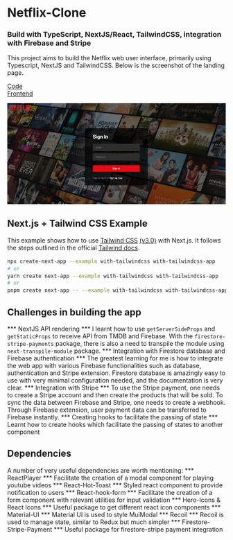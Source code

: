 
# Netflix-Clone 
### Build with TypeScript, NextJS/React, TailwindCSS, integration with Firebase and Stripe
This project aims to build the Netflix web user interface, primarily using Typescript, NextJS and TailwindCSS. Below is the screenshot of the landing page.

[Code](https://github.com/francisldn/netflix-clone)
</br>
[Frontend](https://netflix-clone-francisldn.vercel.app/login)

<img src="/public/netflix-screenshot.png"
     alt="netflix screenshot" />

## Next.js + Tailwind CSS Example

This example shows how to use [Tailwind CSS](https://tailwindcss.com/) [(v3.0)](https://tailwindcss.com/blog/tailwindcss-v3) with Next.js. It follows the steps outlined in the official [Tailwind docs](https://tailwindcss.com/docs/guides/nextjs).

```bash
npx create-next-app --example with-tailwindcss with-tailwindcss-app
# or
yarn create next-app --example with-tailwindcss with-tailwindcss-app
# or
pnpm create next-app -- --example with-tailwindcss with-tailwindcss-app
```
## Challenges in building the app
*** NextJS API rendering ***
I learnt how to use ``getServerSideProps`` and ``getStaticProps`` to receive API from TMDB and Firebase. With the ``firestore-stripe-payments`` package, there is also a need to transpile the module using ``next-transpile-module`` package.
*** Integration with Firestore database and Firebase authentication ***
The greatest learning for me is how to integrate the web app with various Firebase functionalities such as database, authentication and Stripe extension. Firestore database is amazingly easy to use with very minimal configuration needed, and the documentation is very clear. 
*** Integration with Stripe ***
To use the Stripe payment, one needs to create a Stripe account and then create the products that will be sold. To sync the data between Firebase and Stripe, one needs to create a webhook. Through Firebase extension, user payment data can be transferred to Firebase instantly. 
*** Creating hooks to facilitate the passing of state ***
Learnt how to create hooks which facilitate the passing of states to another component

## Dependencies
A number of very useful dependencies are worth mentioning:
*** ReactPlayer ***
Facilitate the creation of a modal component for playing youtube videos
*** React-Hot-Toast ***
Styled react component to provide notification to users
*** React-hook-form ***
Facilitate the creation of a form component with relevant utilities for input validation
*** Hero-Icons & React Icons ***
Useful package to get different react icon components
*** Material-UI ***
Material UI is used to style MuiModal
*** Recoil *** 
Recoil is used to manage state, similar to Redux but much simpler
*** Firestore-Stripe-Payment ***
Useful package for firestore-stripe payment integration
